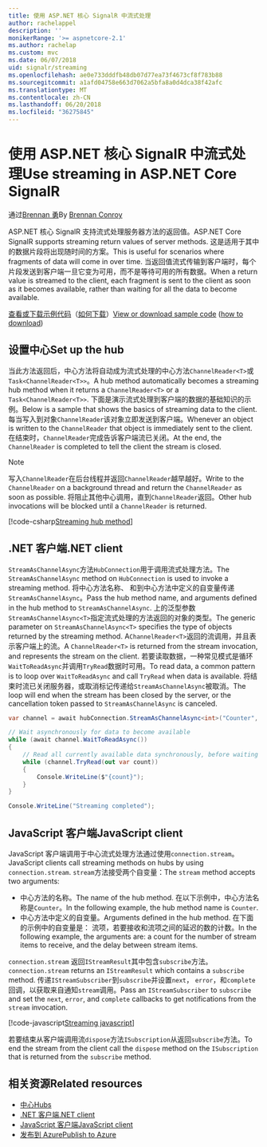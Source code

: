```yaml
---
title: 使用 ASP.NET 核心 SignalR 中流式处理
author: rachelappel
description: ''
monikerRange: '>= aspnetcore-2.1'
ms.author: rachelap
ms.custom: mvc
ms.date: 06/07/2018
uid: signalr/streaming
ms.openlocfilehash: ae0e733dddfb48db07d77ea73f4673cf8f783b88
ms.sourcegitcommit: a1afd04758e663d7062a5bfa8a0d4dca38f42afc
ms.translationtype: MT
ms.contentlocale: zh-CN
ms.lasthandoff: 06/20/2018
ms.locfileid: "36275845"
---
```

# <a name="use-streaming-in-aspnet-core-signalr"></a><span data-ttu-id="fc199-102">使用 ASP.NET 核心 SignalR 中流式处理</span><span class="sxs-lookup"><span data-stu-id="fc199-102">Use streaming in ASP.NET Core SignalR</span></span>

<span data-ttu-id="fc199-103">通过[Brennan 勇](https://github.com/BrennanConroy)</span><span class="sxs-lookup"><span data-stu-id="fc199-103">By [Brennan Conroy](https://github.com/BrennanConroy)</span></span>

<span data-ttu-id="fc199-104">ASP.NET 核心 SignalR 支持流式处理服务器方法的返回值。</span><span class="sxs-lookup"><span data-stu-id="fc199-104">ASP.NET Core SignalR supports streaming return values of server methods.</span></span> <span data-ttu-id="fc199-105">这是适用于其中的数据片段将出现随时间的方案。</span><span class="sxs-lookup"><span data-stu-id="fc199-105">This is useful for scenarios where fragments of data will come in over time.</span></span> <span data-ttu-id="fc199-106">当返回值流式传输到客户端时，每个片段发送到客户端一旦它变为可用，而不是等待可用的所有数据。</span><span class="sxs-lookup"><span data-stu-id="fc199-106">When a return value is streamed to the client, each fragment is sent to the client as soon as it becomes available, rather than waiting for all the data to become available.</span></span>

<span data-ttu-id="fc199-107">[查看或下载示例代码](https://github.com/aspnet/Docs/tree/live/aspnetcore/signalr/streaming/sample)（[如何下载](xref:tutorials/index#how-to-download-a-sample)）</span><span class="sxs-lookup"><span data-stu-id="fc199-107">[View or download sample code](https://github.com/aspnet/Docs/tree/live/aspnetcore/signalr/streaming/sample) ([how to download](xref:tutorials/index#how-to-download-a-sample))</span></span>

## <a name="set-up-the-hub"></a><span data-ttu-id="fc199-108">设置中心</span><span class="sxs-lookup"><span data-stu-id="fc199-108">Set up the hub</span></span>

<span data-ttu-id="fc199-109">当此方法返回后，中心方法将自动成为流式处理的中心方法`ChannelReader<T>`或`Task<ChannelReader<T>>`。</span><span class="sxs-lookup"><span data-stu-id="fc199-109">A hub method automatically becomes a streaming hub method when it returns a `ChannelReader<T>` or a `Task<ChannelReader<T>>`.</span></span> <span data-ttu-id="fc199-110">下面是演示流式处理到客户端的数据的基础知识的示例。</span><span class="sxs-lookup"><span data-stu-id="fc199-110">Below is a sample that shows the basics of streaming data to the client.</span></span> <span data-ttu-id="fc199-111">每当写入到对象`ChannelReader`该对象立即发送到客户端。</span><span class="sxs-lookup"><span data-stu-id="fc199-111">Whenever an object is written to the `ChannelReader` that object is immediately sent to the client.</span></span> <span data-ttu-id="fc199-112">在结束时，`ChannelReader`完成告诉客户端流已关闭。</span><span class="sxs-lookup"><span data-stu-id="fc199-112">At the end, the `ChannelReader` is completed to tell the client the stream is closed.</span></span>

> [!NOTE]
> <span data-ttu-id="fc199-113">写入`ChannelReader`在后台线程并返回`ChannelReader`越早越好。</span><span class="sxs-lookup"><span data-stu-id="fc199-113">Write to the `ChannelReader` on a background thread and return the `ChannelReader` as soon as possible.</span></span> <span data-ttu-id="fc199-114">将阻止其他中心调用，直到`ChannelReader`返回。</span><span class="sxs-lookup"><span data-stu-id="fc199-114">Other hub invocations will be blocked until a `ChannelReader` is returned.</span></span>

[!code-csharp[Streaming hub method](streaming/sample/hubs/streamhub.cs?range=10-34)]

## <a name="net-client"></a><span data-ttu-id="fc199-115">.NET 客户端</span><span class="sxs-lookup"><span data-stu-id="fc199-115">.NET client</span></span>

<span data-ttu-id="fc199-116">`StreamAsChannelAsync`方法`HubConnection`用于调用流式处理方法。</span><span class="sxs-lookup"><span data-stu-id="fc199-116">The `StreamAsChannelAsync` method on `HubConnection` is used to invoke a streaming method.</span></span> <span data-ttu-id="fc199-117">将中心方法名称、 和到中心方法中定义的自变量传递`StreamAsChannelAsync`。</span><span class="sxs-lookup"><span data-stu-id="fc199-117">Pass the hub method name, and arguments defined in the hub method to `StreamAsChannelAsync`.</span></span> <span data-ttu-id="fc199-118">上的泛型参数`StreamAsChannelAsync<T>`指定流式处理的方法返回的对象的类型。</span><span class="sxs-lookup"><span data-stu-id="fc199-118">The generic parameter on `StreamAsChannelAsync<T>` specifies the type of objects returned by the streaming method.</span></span> <span data-ttu-id="fc199-119">A`ChannelReader<T>`返回的流调用，并且表示客户端上的流。</span><span class="sxs-lookup"><span data-stu-id="fc199-119">A `ChannelReader<T>` is returned from the stream invocation, and represents the stream on the client.</span></span> <span data-ttu-id="fc199-120">若要读取数据，一种常见模式是循环`WaitToReadAsync`并调用`TryRead`数据时可用。</span><span class="sxs-lookup"><span data-stu-id="fc199-120">To read data, a common pattern is to loop over `WaitToReadAsync` and call `TryRead` when data is available.</span></span> <span data-ttu-id="fc199-121">将结束时流已关闭服务器，或取消标记传递给`StreamAsChannelAsync`被取消。</span><span class="sxs-lookup"><span data-stu-id="fc199-121">The loop will end when the stream has been closed by the server, or the cancellation token passed to `StreamAsChannelAsync` is canceled.</span></span>

```csharp
var channel = await hubConnection.StreamAsChannelAsync<int>("Counter", 10, 500, CancellationToken.None);

// Wait asynchronously for data to become available
while (await channel.WaitToReadAsync())
{
    // Read all currently available data synchronously, before waiting for more data
    while (channel.TryRead(out var count))
    {
        Console.WriteLine($"{count}");
    }
}

Console.WriteLine("Streaming completed");
```

## <a name="javascript-client"></a><span data-ttu-id="fc199-122">JavaScript 客户端</span><span class="sxs-lookup"><span data-stu-id="fc199-122">JavaScript client</span></span>

<span data-ttu-id="fc199-123">JavaScript 客户端调用于中心流式处理方法通过使用`connection.stream`。</span><span class="sxs-lookup"><span data-stu-id="fc199-123">JavaScript clients call streaming methods on hubs by using `connection.stream`.</span></span> <span data-ttu-id="fc199-124">`stream`方法接受两个自变量：</span><span class="sxs-lookup"><span data-stu-id="fc199-124">The `stream` method accepts two arguments:</span></span>

* <span data-ttu-id="fc199-125">中心方法的名称。</span><span class="sxs-lookup"><span data-stu-id="fc199-125">The name of the hub method.</span></span> <span data-ttu-id="fc199-126">在以下示例中，中心方法名称是`Counter`。</span><span class="sxs-lookup"><span data-stu-id="fc199-126">In the following example, the hub method name is `Counter`.</span></span>
* <span data-ttu-id="fc199-127">中心方法中定义的自变量。</span><span class="sxs-lookup"><span data-stu-id="fc199-127">Arguments defined in the hub method.</span></span> <span data-ttu-id="fc199-128">在下面的示例中的自变量是： 流项，若要接收和流项之间的延迟的数的计数。</span><span class="sxs-lookup"><span data-stu-id="fc199-128">In the following example, the arguments are: a count for the number of stream items to receive, and the delay between stream items.</span></span>

<span data-ttu-id="fc199-129">`connection.stream` 返回`IStreamResult`其中包含`subscribe`方法。</span><span class="sxs-lookup"><span data-stu-id="fc199-129">`connection.stream` returns an `IStreamResult` which contains a `subscribe` method.</span></span> <span data-ttu-id="fc199-130">传递`IStreamSubscriber`到`subscribe`并设置`next`， `error`，和`complete`回调，以获取来自通知`stream`调用。</span><span class="sxs-lookup"><span data-stu-id="fc199-130">Pass an `IStreamSubscriber` to `subscribe` and set the `next`, `error`, and `complete` callbacks to get notifications from the `stream` invocation.</span></span>

[!code-javascript[Streaming javascript](streaming/sample/wwwroot/js/stream.js?range=19-36)]

<span data-ttu-id="fc199-131">若要结束从客户端调用流`dispose`方法`ISubscription`从返回`subscribe`方法。</span><span class="sxs-lookup"><span data-stu-id="fc199-131">To end the stream from the client call the `dispose` method on the `ISubscription` that is returned from the `subscribe` method.</span></span>

## <a name="related-resources"></a><span data-ttu-id="fc199-132">相关资源</span><span class="sxs-lookup"><span data-stu-id="fc199-132">Related resources</span></span>

* [<span data-ttu-id="fc199-133">中心</span><span class="sxs-lookup"><span data-stu-id="fc199-133">Hubs</span></span>](xref:signalr/hubs)
* [<span data-ttu-id="fc199-134">.NET 客户端</span><span class="sxs-lookup"><span data-stu-id="fc199-134">.NET client</span></span>](xref:signalr/dotnet-client)
* [<span data-ttu-id="fc199-135">JavaScript 客户端</span><span class="sxs-lookup"><span data-stu-id="fc199-135">JavaScript client</span></span>](xref:signalr/javascript-client)
* [<span data-ttu-id="fc199-136">发布到 Azure</span><span class="sxs-lookup"><span data-stu-id="fc199-136">Publish to Azure</span></span>](xref:signalr/publish-to-azure-web-app)